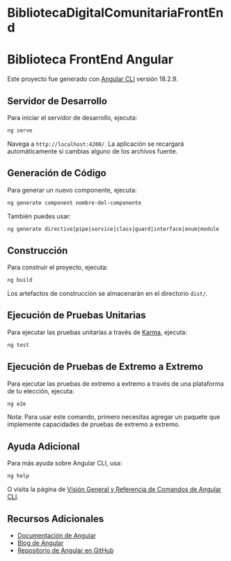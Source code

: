 # BibliotecaDigitalComunitariaFrontEnd

# Biblioteca FrontEnd Angular

Este proyecto fue generado con [Angular CLI](https://github.com/angular/angular-cli) versión 18.2.9.

## Servidor de Desarrollo

Para iniciar el servidor de desarrollo, ejecuta:

```bash
ng serve
```

Navega a `http://localhost:4200/`. La aplicación se recargará automáticamente si cambias alguno de los archivos fuente.

## Generación de Código

Para generar un nuevo componente, ejecuta:

```bash
ng generate component nombre-del-componente
```

También puedes usar:

```bash
ng generate directive|pipe|service|class|guard|interface|enum|module
```

## Construcción

Para construir el proyecto, ejecuta:

```bash
ng build
```

Los artefactos de construcción se almacenarán en el directorio `dist/`.

## Ejecución de Pruebas Unitarias

Para ejecutar las pruebas unitarias a través de [Karma](https://karma-runner.github.io), ejecuta:

```bash
ng test
```

## Ejecución de Pruebas de Extremo a Extremo

Para ejecutar las pruebas de extremo a extremo a través de una plataforma de tu elección, ejecuta:

```bash
ng e2e
```

Nota: Para usar este comando, primero necesitas agregar un paquete que implemente capacidades de pruebas de extremo a extremo.

## Ayuda Adicional

Para más ayuda sobre Angular CLI, usa:

```bash
ng help
```

O visita la página de [Visión General y Referencia de Comandos de Angular CLI](https://angular.dev/tools/cli).

## Recursos Adicionales

- [Documentación de Angular](https://angular.io/docs)
- [Blog de Angular](https://blog.angular.io/)
- [Repositorio de Angular en GitHub](https://github.com/angular/angular)


